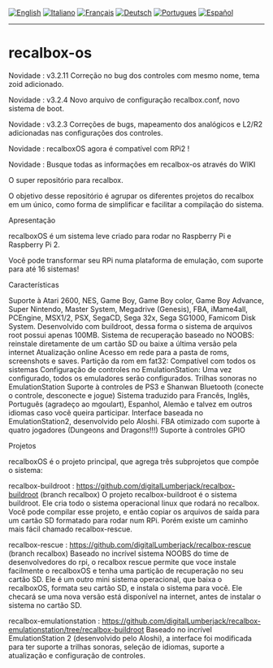 [![English](http://upload.wikimedia.org/wikipedia/commons/e/e1/Union_Jack_22x16.png "English")](README.md)
[![Italiano](http://upload.wikimedia.org/wikipedia/commons/7/70/Flag_of_italy.png "Italiano")](README-IT.md)
[![Français](http://upload.wikimedia.org/wikipedia/commons/1/14/Flag_of_france.png "Française")](README-FR.md)
[![Deutsch](http://www.flagsoftheworld.eu/images/2/flag-of-germany.png "Deutsch")](README-DE.md)
[![Portugues](http://www.flagsoftheworld.eu/images/2/flag-of-portugal.png "Portugues")](README-PT.md)
[![Español](http://upload.wikimedia.org/wikipedia/commons/3/30/Flag_of_spain.png "Español")](README-ES.md)
****
# recalbox-os

Novidade : v3.2.11 Correção no bug dos controles com mesmo nome, tema zoid adicionado.

Novidade : v3.2.4 Novo arquivo de configuração recalbox.conf, novo sistema de boot.

Novidade : v3.2.3 Correções de bugs, mapeamento dos analógicos e L2/R2 adicionadas nas configurações dos controles.

Novidade : recalboxOS agora é compatível com RPi2 !

Novidade : Busque todas as informações em recalbox-os através do WIKI

O super repositório para recalbox.

O objetivo desse repositório é agrupar os diferentes projetos do recalbox em um único, como forma de simplificar e facilitar a compilação do sistema.

Apresentação

recalboxOS é um sistema leve criado para rodar no Raspberry Pi e Raspberry Pi 2.

Você pode transformar seu RPi numa plataforma de emulação, com suporte para até 16 sistemas!

Características

Suporte à Atari 2600, NES, Game Boy, Game Boy color, Game Boy Advance, Super Nintendo, Master System, Megadrive (Genesis), FBA, iMame4all, PCEngine, MSX1/2, PSX, SegaCD, Sega 32x, Sega SG1000, Famicom Disk System.
Desenvolvido com buildroot, dessa forma o sistema de arquivos root possui apenas 100MB.
Sistema de recuperação baseado no NOOBS: reinstale diretamente de um cartão SD ou baixe a última versão pela internet
Atualização online
Acesso em rede para a pasta de roms, screenshots e saves.
Partição da rom em fat32: Compatível com todos os sistemas
Configuração de controles no EmulationStation: Uma vez configurado, todos os emuladores serão configurados.
Trilhas sonoras no EmulationStation
Suporte à controles de PS3 e Shanwan Bluetooth (conecte o controle, desconecte e jogue)
Sistema traduzido para Francês, Inglês, Português (agradeço ao mgoulart), Espanhol, Alemão e talvez em outros idiomas caso você queira participar.
Interface baseada no EmulationStation2, desenvolvido pelo Aloshi.
FBA otimizado com suporte à quatro jogadores (Dungeons and Dragons!!!)
Suporte à controles GPIO

Projetos

recalboxOS é o projeto principal, que agrega três subprojetos que compõe o sistema:

recalbox-buildroot : https://github.com/digitalLumberjack/recalbox-buildroot (branch recalbox)
O projeto recalbox-buildroot é o sistema buildroot. Ele cria todo o sistema operacional linux que rodará no recalbox. Você pode compilar esse projeto, e então copiar os arquivos de saída para um cartão SD formatado para rodar num RPi. Porém existe um caminho mais fácil chamado recalbox-rescue.

recalbox-rescue : https://github.com/digitalLumberjack/recalbox-rescue (branch recalbox)
Baseado no incrível sistema NOOBS do time de desenvolvedores do rpi, o recalbox rescue permite que voce instale facilmente o recalboxOS e tenha uma partição de recuperação no seu cartão SD. Ele é um outro mini sistema operacional, que baixa o recalboxOS, formata seu cartão SD, e instala o sistema para você.
Ele checará se uma nova versão está disponível na internet, antes de instalar o sistema no cartão SD.

recalbox-emulationstation : https://github.com/digitalLumberjack/recalbox-emulationstation/tree/recalbox-buildroot
Baseado no incrível EmulationStation 2 (desenvolvido pelo Aloshi), a interface foi modificada para ter suporte a trilhas sonoras, seleção de idiomas, suporte a atualização e configuração de controles.
